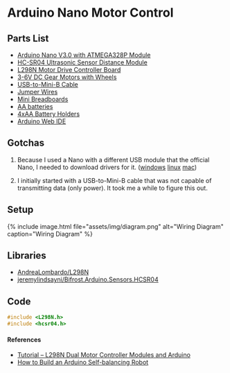 # Arduino Nano Motor Control

## Parts List

* [Arduino Nano V3.0 with ATMEGA328P Module](https://smile.amazon.com/gp/product/B071JBYDGM)
* [HC-SR04 Ultrasonic Sensor Distance Module](https://smile.amazon.com/gp/product/B01MA4O5G5)
* [L298N Motor Drive Controller Board](https://smile.amazon.com/gp/product/B06X9D1PR9)
* [3-6V DC Gear Motors with Wheels](https://smile.amazon.com/gp/product/B072HRR8W4)
* [USB-to-Mini-B Cable](https://smile.amazon.com/dp/B00NH13S44/)
* [Jumper Wires](https://smile.amazon.com/dp/B072L1XMJR)
* [Mini Breadboards](https://smile.amazon.com/gp/product/B01EV6SBXQ)
* [AA batteries](https://smile.amazon.com/gp/product/B00NTCH52W)
* [4xAA Battery Holders](https://smile.amazon.com/gp/product/B077C1QGC7)
* [Arduino Web IDE](https://create.arduino.cc)

## Gotchas
1. Because I used a Nano with a different USB module that the official Nano, I needed to download drivers for it.  ([windows](assets/CH341SER.zip) [linux](assets/CH341SER_LINUX.zip) [mac](assets/CH341SER_MAC.zip))

2. I initially started with a USB-to-Mini-B cable that was not capable of transmitting data (only power). It took me a while to figure this out.

## Setup

{% include image.html file="assets/img/diagram.png"
  alt="Wiring Diagram"
  caption="Wiring Diagram"
  %}

## Libraries

* [AndreaLombardo/L298N](https://github.com/AndreaLombardo/L298N)
* [jeremylindsayni/Bifrost.Arduino.Sensors.HCSR04](https://github.com/jeremylindsayni/Bifrost.Arduino.Sensors.HCSR04)

## Code

```cpp
#include <L298N.h>
#include <hcsr04.h>
```

#### References
* [Tutorial – L298N Dual Motor Controller Modules and Arduino](http://tronixstuff.com/2014/11/25/tutorial-l298n-dual-motor-controller-modules-and-arduino/)
* [How to Build an Arduino Self-balancing Robot](https://create.arduino.cc/projecthub/zac-jackson/how-to-build-an-arduino-self-balancing-robot-46d992)
